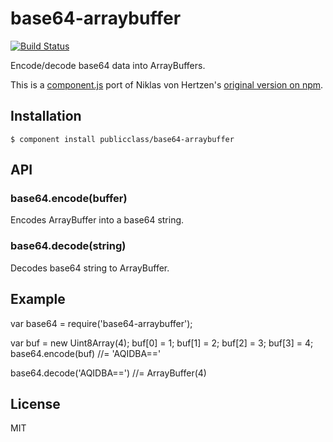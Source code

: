 # base64-arraybuffer

[![Build Status](https://travis-ci.org/publicclass/base64-arraybuffer.png?branch=master)](https://travis-ci.org/publicclass/base64-arraybuffer)

Encode/decode base64 data into ArrayBuffers.

This is a [component.js](https://github.com/component) port of Niklas von Hertzen's [original version on npm](https://github.com/niklasvh/base64-arraybuffer).

## Installation

    $ component install publicclass/base64-arraybuffer


## API

### base64.encode(buffer)

Encodes ArrayBuffer into a base64 string.

### base64.decode(string)

Decodes base64 string to ArrayBuffer.

## Example

  var base64 = require('base64-arraybuffer');

  var buf = new Uint8Array(4);
  buf[0] = 1;
  buf[1] = 2;
  buf[2] = 3;
  buf[3] = 4;
  base64.encode(buf)
  //= 'AQIDBA=='

  base64.decode('AQIDBA==')
  //= ArrayBuffer(4)


## License

  MIT
